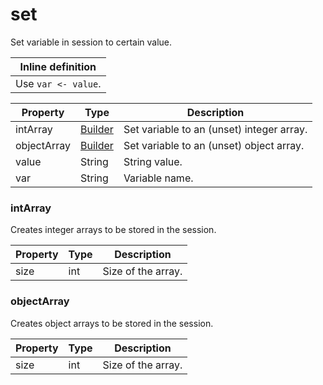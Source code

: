 # set

Set variable in session to certain value.

| Inline definition |
| -------- |
| Use <code>var &lt;- value</code>. |


| Property | Type | Description |
| ------- | ------- | -------- |
| intArray | [Builder](#intArray) | Set variable to an (unset) integer array. |
| objectArray | [Builder](#objectArray) | Set variable to an (unset) object array. |
| value | String | String value. |
| var | String | Variable name. |

### <a id="intArray"></a>intArray

Creates integer arrays to be stored in the session.

| Property | Type | Description |
| ------- | ------- | ------- |
| size | int | Size of the array. |

### <a id="objectArray"></a>objectArray

Creates object arrays to be stored in the session.

| Property | Type | Description |
| ------- | ------- | ------- |
| size | int | Size of the array. |

